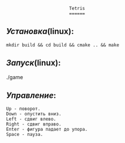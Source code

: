 							Tetris
							======
*Установка*(linux):
----------
	mkdir build && cd build && cmake .. && make
*Запуск*(linux):
-------
./game

*Управление*:
------------
	Up - поворот.
	Down - опустить вниз.
	Left - сдвиг влево.
	Right - сдвиг вправо.
	Enter - фигура падает до упора.
	Space - пауза.